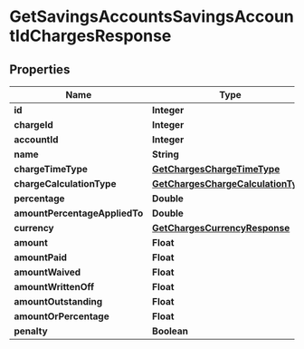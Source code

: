 # GetSavingsAccountsSavingsAccountIdChargesResponse

## Properties
Name | Type | Description | Notes
------------ | ------------- | ------------- | -------------
**id** | **Integer** |  |  [optional]
**chargeId** | **Integer** |  |  [optional]
**accountId** | **Integer** |  |  [optional]
**name** | **String** |  |  [optional]
**chargeTimeType** | [**GetChargesChargeTimeType**](GetChargesChargeTimeType.md) |  |  [optional]
**chargeCalculationType** | [**GetChargesChargeCalculationType**](GetChargesChargeCalculationType.md) |  |  [optional]
**percentage** | **Double** |  |  [optional]
**amountPercentageAppliedTo** | **Double** |  |  [optional]
**currency** | [**GetChargesCurrencyResponse**](GetChargesCurrencyResponse.md) |  |  [optional]
**amount** | **Float** |  |  [optional]
**amountPaid** | **Float** |  |  [optional]
**amountWaived** | **Float** |  |  [optional]
**amountWrittenOff** | **Float** |  |  [optional]
**amountOutstanding** | **Float** |  |  [optional]
**amountOrPercentage** | **Float** |  |  [optional]
**penalty** | **Boolean** |  |  [optional]
